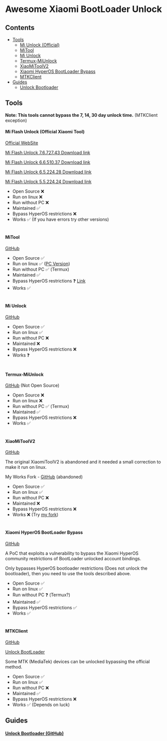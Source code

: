 
# Awesome Xiaomi BootLoader Unlock

## Contents
- [Tools](#tools)
  - [Mi Unlock (Official)](#mi-flash-unlock-official-xiaomi-tool)
  - [MiTool](#mitool)
  - [Mi Unlock](#mi-unlock)
  - [Termux-MiUnlock](#termux-miunlock)
  - [XiaoMiToolV2](#xiaomitoolv2)
  - [Xiaomi HyperOS BootLoader Bypass](#xiaomi-hyperos-bootloader-bypass)
  - [MTKClient](#mtkclient)
- [Guides](#guides)
    - [Unlock Bootloader](#unlock-bootloader-github)

## Tools

**Note: This tools cannot bypass the 7, 14, 30 day unlock time.** (MTKClient exception)

#### Mi Flash Unlock (Official Xiaomi Tool)

[Official WebSite](https://en.miui.com/unlock/download_en.html)

[Mi Flash Unlock 7.6.727.43 Download link](https://miuirom.xiaomi.com/rom/u1106245679/7.6.727.43/miflash_unlock_en_7.6.727.43.zip)

[Mi Flash Unlock 6.6.510.37 Download link](https://miuirom.xiaomi.com/rom/u1106245679/6.6.510.37/miflash_unlock_en_6.6.510.37.zip)

[Mi Flash Unlock 6.5.224.28 Download link](https://miuirom.xiaomi.com/rom/u1106245679/6.5.224.28/miflash_unlock-en-6.5.224.28.zip)

[Mi Flash Unlock 5.5.224.24 Download link](https://miuirom.xiaomi.com/rom/u1106245679/5.5.224.24/miflash_unlock-en-5.5.224.24.zip)

- Open Source ❌
- Run on linux ❌
- Run without РС ❌
- Maintained ✅
- Bypass HyperOS restrictions ❌ 
- Works ✅ (If you have errors try other versions)

#

#### MiTool

[GitHub](https://github.com/offici5l/MiTool)

- Open Source ✅
- Run on linux ✅ ([PC Version](https://github.com/offici5l/un-lock))
- Run without РС ✅ (Termux)
- Maintained ✅
- Bypass HyperOS restrictions ❓ [Link](https://github.com/offici5l/MiTool/blob/main/MT/bypass-bl.py)
- Works ✅

#

#### Mi Unlock
[GitHub](https://github.com/Canny1913/miunlock)

- Open Source ✅
- Run on linux ✅
- Run without РС ❌
- Maintained ❌
- Bypass HyperOS restrictions ❌
- Works ❓

#

#### Termux-MiUnlock
[GitHub](https://github.com/RohitVerma882/termux-miunlock) (Not Open Source)

- Open Source ❌
- Run on linux ❌
- Run without РС ✅ (Termux)
- Maintained ✅
- Bypass HyperOS restrictions ❌
- Works ✅

#

#### XiaoMiToolV2
[GitHub](https://github.com/francescotescari/XiaoMiToolV2)

The original XiaomiToolV2 is abandoned and it needed a small correction to make it run on linux.

My Works Fork - [GitHub](https://github.com/topminipie/XiaoMiToolV2) (abandoned)

- Open Source ✅
- Run on linux ✅
- Run without РС ❌
- Maintained ❌
- Bypass HyperOS restrictions ❌
- Works ❌ (Try [my fork](https://github.com/topminipie/XiaoMiToolV2))

#

#### Xiaomi HyperOS BootLoader Bypass
[GitHub](https://github.com/MlgmXyysd/Xiaomi-HyperOS-BootLoader-Bypass)

A PoC that exploits a vulnerability to bypass the Xiaomi HyperOS community restrictions of BootLoader unlocked account bindings.

Only bypasses HyperOS bootloader restrictions (Does not unlock the bootloader), then you need to use the tools described above.

- Open Source ✅
- Run on linux ✅
- Run without РС ❓ (Termux?)
- Maintained ✅
- Bypass HyperOS restrictions ✅
- Works ✅

#

#### MTKClient
[GitHub](https://github.com/bkerler/mtkclient)

[Unlock BootLoader](https://github.com/bkerler/mtkclient#unlock-bootloader)

Some MTK (MediaTek) devices can be unlocked bypassing the official method.

- Open Source ✅
- Run on linux ✅
- Run without РС ❌
- Maintained ✅
- Bypass HyperOS restrictions ❌
- Works ✅ (Depends on luck)

## Guides

#### [Unlock Bootloader (GitHub)](https://github.com/topminipie/XiaoMiToolV2/wiki/Unlock-BootLoader)
